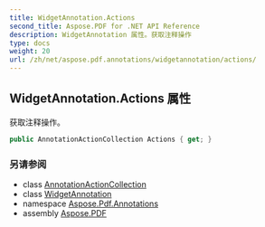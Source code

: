 ```yaml
---
title: WidgetAnnotation.Actions
second_title: Aspose.PDF for .NET API Reference
description: WidgetAnnotation 属性。获取注释操作
type: docs
weight: 20
url: /zh/net/aspose.pdf.annotations/widgetannotation/actions/
---
```

## WidgetAnnotation.Actions 属性

获取注释操作。

```csharp
public AnnotationActionCollection Actions { get; }
```

### 另请参阅

* class [AnnotationActionCollection](../../annotationactioncollection/)
* class [WidgetAnnotation](../)
* namespace [Aspose.Pdf.Annotations](../../../aspose.pdf.annotations/)
* assembly [Aspose.PDF](../../../)